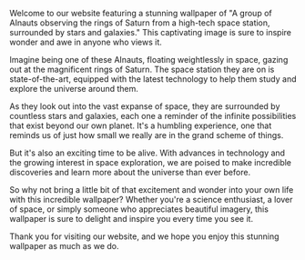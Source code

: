 <!--
Write me content for website with wallpaper "A group of AInauts observing the rings of Saturn from a high-tech space station, surrounded by stars and galaxies."
-->

<!--font:Open Sans.-->

Welcome to our website featuring a stunning wallpaper of "A group of AInauts observing the rings of Saturn from a high-tech space station, surrounded by stars and galaxies." This captivating image is sure to inspire wonder and awe in anyone who views it.

Imagine being one of these AInauts, floating weightlessly in space, gazing out at the magnificent rings of Saturn. The space station they are on is state-of-the-art, equipped with the latest technology to help them study and explore the universe around them.

As they look out into the vast expanse of space, they are surrounded by countless stars and galaxies, each one a reminder of the infinite possibilities that exist beyond our own planet. It's a humbling experience, one that reminds us of just how small we really are in the grand scheme of things.

But it's also an exciting time to be alive. With advances in technology and the growing interest in space exploration, we are poised to make incredible discoveries and learn more about the universe than ever before.

So why not bring a little bit of that excitement and wonder into your own life with this incredible wallpaper? Whether you're a science enthusiast, a lover of space, or simply someone who appreciates beautiful imagery, this wallpaper is sure to delight and inspire you every time you see it.

Thank you for visiting our website, and we hope you enjoy this stunning wallpaper as much as we do.
